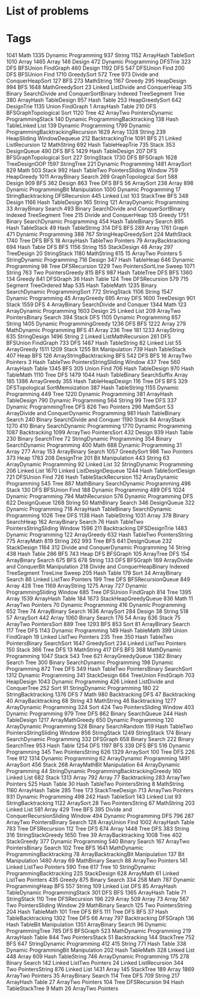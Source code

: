 List of problems
=================

# Tags
1041 Math
1335 Dynamic Programming
937 String
1152 ArrayHash TableSort
1010 Array
1465 Array
146 Design
472 Dynamic Programming DFSTrie
323 DFS BFSUnion FindGraph
460 Design
1192 DFS
547 DFSUnion Find
200 DFS BFSUnion Find
1710 GreedySort
572 Tree
973 Divide and ConquerHeapSort
127 BFS
273 MathString
1167 Greedy
295 HeapDesign
994 BFS
1648 MathGreedySort
23 Linked ListDivide and ConquerHeap
315 Binary SearchDivide and ConquerSortBinary Indexed TreeSegment Tree
380 ArrayHash TableDesign
957 Hash Table
253 HeapGreedySort
642 DesignTrie
1135 Union FindGraph
1 ArrayHash Table
210 DFS BFSGraphTopological Sort
1120 Tree
42 ArrayTwo PointersDynamic ProgrammingStack
140 Dynamic ProgrammingBacktracking
138 Hash TableLinked List
139 Dynamic Programming
1799 Dynamic ProgrammingBacktrackingRecursion
1629 Array
1328 String
239 HeapSliding WindowDequeue
212 BacktrackingTrie
1091 BFS
21 Linked ListRecursion
12 MathString
692 Hash TableHeapTrie
735 Stack
353 DesignQueue
490 DFS BFS
1429 Hash TableDesign
207 DFS BFSGraphTopological Sort
227 StringStack
1730 DFS BFSGraph
1628 TreeDesignOOP
1597 StringTree
221 Dynamic Programming
1481 ArraySort
829 Math
503 Stack
992 Hash TableTwo PointersSliding Window
759 HeapGreedy
1011 ArrayBinary Search
269 GraphTopological Sort
588 Design
909 BFS
362 Design
863 Tree DFS BFS
56 ArraySort
238 Array
898 Dynamic ProgrammingBit Manipulation
1000 Dynamic Programming
17 StringBacktracking DFSRecursion
445 Linked List
103 StackTree BFS
348 Design
1166 Hash TableDesign
165 String
121 ArrayDynamic Programming
33 ArrayBinary Search
493 Binary SearchDivide and ConquerSortBinary Indexed TreeSegment Tree
215 Divide and ConquerHeap
135 Greedy
1751 Binary SearchDynamic Programming
454 Hash TableBinary Search
895 Hash TableStack
49 Hash TableString
314 DFS BFS
289 Array
1761 Graph
471 Dynamic Programming
388 
767 StringHeapGreedySort
224 MathStack
1740 Tree DFS BFS
18 ArrayHash TableTwo Pointers
79 ArrayBacktracking
694 Hash Table DFS BFS
1156 String
155 StackDesign
48 Array
297 TreeDesign
20 StringStack
1180 MathString
615 
15 ArrayTwo Pointers
5 StringDynamic Programming
716 Design
347 Hash TableHeap
646 Dynamic Programming
98 Tree DFSRecursion
1229 Two PointersSortLine Sweep
1071 String
763 Two PointersGreedy
815 BFS
987 Hash TableTree DFS BFS
1360 
134 Greedy
841 DFSGraph
36 Hash Table
124 Tree DFSRecursion
579 
715 Segment TreeOrdered Map
535 Hash TableMath
1235 Binary SearchDynamic ProgrammingSort
772 StringStack
1106 String
1547 Dynamic Programming
45 ArrayGreedy
695 Array DFS
1600 TreeDesign
901 Stack
1559 DFS
4 ArrayBinary SearchDivide and Conquer
1344 Math
123 ArrayDynamic Programming
1603 Design
25 Linked List
209 ArrayTwo PointersBinary Search
394 Stack DFS
1105 Dynamic Programming
657 String
1405 Dynamic ProgrammingGreedy
1236 DFS BFS
1222 Array
279 MathDynamic Programming BFS
41 Array
236 Tree
181 
1233 ArrayString
635 StringDesign
1496 String
2 Linked ListMathRecursion
261 DFS BFSUnion FindGraph
733 DFS
1487 Hash TableString
82 Linked List
55 ArrayGreedy
1511 
1209 Stack
1255 Bit Manipulation
739 Hash TableStack
407 Heap BFS
126 ArrayStringBacktracking BFS
542 DFS BFS
16 ArrayTwo Pointers
3 Hash TableTwo PointersStringSliding Window
437 Tree
560 ArrayHash Table
1345 BFS
305 Union Find
706 Hash TableDesign
970 Hash TableMath
1110 Tree DFS
1479 
1044 Hash TableBinary SearchSuffix Array
185 
1386 ArrayGreedy
355 Hash TableHeapDesign
116 Tree DFS BFS
329 DFSTopological SortMemoization
387 Hash TableString
1155 Dynamic Programming
449 Tree
1220 Dynamic Programming
381 ArrayHash TableDesign
790 Dynamic Programming
564 String
99 Tree DFS
337 Dynamic ProgrammingTree DFS
826 Two Pointers
296 MathSort
53 ArrayDivide and ConquerDynamic Programming
981 Hash TableBinary Search
240 Binary SearchDivide and Conquer
1190 Stack
84 ArrayStack
1270 
410 Binary SearchDynamic Programming
1770 Dynamic Programming
1087 Backtracking
1099 ArrayTwo PointersSort
432 Design
939 Hash Table
230 Binary SearchTree
72 StringDynamic Programming
354 Binary SearchDynamic Programming
400 Math
688 Dynamic Programming
31 Array
277 Array
153 ArrayBinary Search
1057 GreedySort
986 Two Pointers
373 Heap
1783 
208 DesignTrie
201 Bit Manipulation
443 String
63 ArrayDynamic Programming
92 Linked List
32 StringDynamic Programming
206 Linked List
1670 Linked ListDesignDequeue
1244 Hash TableSortDesign
721 DFSUnion Find
726 Hash TableStackRecursion
152 ArrayDynamic Programming
545 Tree
887 MathBinary SearchDynamic Programming
496 Stack
130 DFS BFSUnion Find
188 Dynamic Programming
489 DFS
1024 Dynamic Programming
794 MathRecursion
576 Dynamic Programming DFS
622 DesignQueue
1268 String
50 MathBinary Search
346 DesignQueue
322 Dynamic Programming
718 ArrayHash TableBinary SearchDynamic Programming
1026 Tree DFS
1138 Hash TableString
1031 Array
378 Binary SearchHeap
162 ArrayBinary Search
76 Hash TableTwo PointersStringSliding Window
1596 
211 Backtracking DFSDesignTrie
1483 Dynamic Programming
122 ArrayGreedy
632 Hash TableTwo PointersString
775 ArrayMath
819 String
262 
993 Tree BFS
641 DesignQueue
232 StackDesign
1164 
312 Divide and ConquerDynamic Programming
14 String
438 Hash Table
286 BFS
743 Heap DFS BFSGraph
105 ArrayTree DFS
154 ArrayBinary Search
675 BFS
678 String
133 DFS BFSGraph
169 ArrayDivide and ConquerBit Manipulation
218 Divide and ConquerHeapBinary Indexed TreeSegment TreeLine Sweep
205 Hash Table
179 Sort
34 ArrayBinary Search
86 Linked ListTwo Pointers
199 Tree DFS BFSRecursionQueue
849 Array
428 Tree
1169 ArrayString
1275 Array
727 Dynamic ProgrammingSliding Window
685 Tree DFSUnion FindGraph
814 Tree
1395 Array
1539 ArrayHash Table
184 
1673 StackHeapGreedyQueue
836 Math
11 ArrayTwo Pointers
70 Dynamic Programming
416 Dynamic Programming
652 Tree
74 ArrayBinary Search
1636 ArraySort
284 Design
38 String
518 
57 ArraySort
442 Array
1060 Binary Search
176 
54 Array
636 Stack
75 ArrayTwo PointersSort
889 Tree
1293 BFS
853 Sort
81 ArrayBinary Search
117 Tree DFS
1143 Dynamic Programming
149 Hash TableMath
399 Union FindGraph
19 Linked ListTwo Pointers
235 Tree
350 Hash TableTwo PointersBinary SearchSort
1647 GreedySort
234 Linked ListTwo Pointers
150 Stack
366 Tree DFS
13 MathString
417 DFS BFS
368 MathDynamic Programming
1047 Stack
543 Tree
621 ArrayGreedyQueue
1382 Binary Search Tree
300 Binary SearchDynamic Programming
198 Dynamic Programming
872 Tree DFS
349 Hash TableTwo PointersBinary SearchSort
1312 Dynamic Programming
341 StackDesign
684 TreeUnion FindGraph
703 HeapDesign
1043 Dynamic Programming
426 Linked ListDivide and ConquerTree
252 Sort
91 StringDynamic Programming
180 
22 StringBacktracking
1376 DFS
7 Math
980 Backtracking DFS
47 Backtracking
40 ArrayBacktracking
68 String
43 MathString
46 Backtracking
1277 ArrayDynamic Programming
324 Sort
424 Two PointersSliding Window
403 Dynamic Programming
979 Tree DFS
862 Binary SearchQueue
244 Hash TableDesign
1217 ArrayMathGreedy
650 Dynamic Programming
120 ArrayDynamic Programming
528 Binary SearchRandom
159 Hash TableTwo PointersStringSliding Window
856 StringStack
1249 StringStack
174 Binary SearchDynamic Programming
332 DFSGraph
658 Binary Search
222 Binary SearchTree
953 Hash Table
1254 DFS
1197 BFS
339 DFS BFS
516 Dynamic Programming
345 Two PointersString
626 
1329 ArraySort
100 Tree DFS
226 Tree
912 
1314 Dynamic Programming
62 ArrayDynamic Programming
1491 ArraySort
456 Stack
268 ArrayMathBit Manipulation
64 ArrayDynamic Programming
44 StringDynamic ProgrammingBacktrackingGreedy
160 Linked List
682 Stack
1313 Array
792 Array
77 Backtracking
283 ArrayTwo Pointers
525 Hash Table
30 Hash TableTwo PointersString
8 MathString
1160 ArrayHash Table
285 Tree
173 StackTreeDesign
713 ArrayTwo Pointers
931 Dynamic Programming
498 
242 Hash TableSort
143 Linked List
93 StringBacktracking
1122 ArraySort
28 Two PointersString
67 MathString
203 Linked List
581 Array
429 Tree BFS
395 Divide and ConquerRecursionSliding Window
494 Dynamic Programming DFS
796 
287 ArrayTwo PointersBinary Search
128 ArrayUnion Find
1002 ArrayHash Table
783 Tree DFSRecursion
112 Tree DFS
674 Array
1448 Tree DFS
383 String
316 StringStackGreedy
1650 Tree
39 ArrayBacktracking
1008 Tree
402 StackGreedy
377 Dynamic Programming
540 Binary Search
167 ArrayTwo PointersBinary Search
102 Tree BFS
1641 MathDynamic ProgrammingBacktracking
78 ArrayBacktrackingBit Manipulation
137 Bit Manipulation
1480 Array
69 MathBinary Search
88 ArrayTwo Pointers
141 Linked ListTwo Pointers
590 Tree
617 Tree
10 StringDynamic ProgrammingBacktracking
225 StackDesign
628 ArrayMath
61 Linked ListTwo Pointers
435 Greedy
875 Binary Search
334 
258 Math
787 Dynamic ProgrammingHeap BFS
557 String
109 Linked List DFS
85 ArrayHash TableDynamic ProgrammingStack
301 DFS BFS
1365 ArrayHash Table
71 StringStack
110 Tree DFSRecursion
196 
229 Array
509 Array
73 Array
567 Two PointersSliding Window
29 MathBinary Search
125 Two PointersString
204 Hash TableMath
101 Tree DFS BFS
111 Tree DFS BFS
37 Hash TableBacktracking
1302 Tree DFS
66 Array
797 Backtracking DFSGraph
136 Hash TableBit Manipulation
1351 ArrayBinary Search
96 Dynamic ProgrammingTree
785 DFS BFSGraph
523 MathDynamic Programming
219 ArrayHash Table
844 Two PointersStack
51 Backtracking
144 StackTree
752 BFS
647 StringDynamic Programming
412 
415 String
771 Hash Table
338 Dynamic ProgrammingBit Manipulation
202 Hash TableMath
328 Linked List
448 Array
609 Hash TableString
746 ArrayDynamic Programming
175 
278 Binary Search
142 Linked ListTwo Pointers
24 Linked ListRecursion
344 Two PointersString
876 Linked List
1431 Array
145 StackTree
189 Array
1869 ArrayTwo Pointers
35 ArrayBinary Search
114 Tree DFS
709 String
217 ArrayHash Table
27 ArrayTwo Pointers
104 Tree DFSRecursion
94 Hash TableStackTree
9 Math
26 ArrayTwo Pointers
